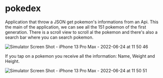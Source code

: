# pokedex

Application that throw a JSON get pokemon's informations from an Api.
This the main of the application, we can see all the 151 pokemon of the first generation. 
There is a scroll view to scroll al the pokemon and there's also a search bar where you can search pokemon.

![Simulator Screen Shot - iPhone 13 Pro Max - 2022-06-24 at 11 50 46](https://user-images.githubusercontent.com/66513963/175512000-385e1eec-6f00-4c4a-8a05-ec7c5a2efa01.png)

If you tap on a pokemon you receive all the information: Name, Weight and Height.

![Simulator Screen Shot - iPhone 13 Pro Max - 2022-06-24 at 11 50 51](https://user-images.githubusercontent.com/66513963/175512170-064ce7ae-abb0-4f1e-98c0-ed6b7d0f4dec.png)

